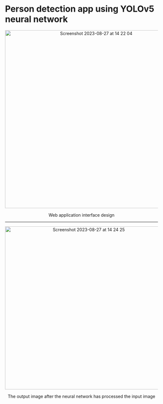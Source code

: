 # Person detection app using YOLOv5 neural network

<p align="center">
<img width="585" alt="Screenshot 2023-08-27 at 14 22 04" src="https://github.com/erika11111/YOLOv5-Flask-master/assets/104774933/d22f17c2-f269-496e-b5e4-9d93b959379a">
</p>
<p align="center">Web application interface design</p>
<hr>
<p align="center">
<img width="536" alt="Screenshot 2023-08-27 at 14 24 25" src="https://github.com/erika11111/YOLOv5-Flask-master/assets/104774933/dd37fe76-4b0f-4c22-8f3e-9e3307f5e8e4">
</p>
<p align="center">The output image after the neural network has processed the input image</p>
